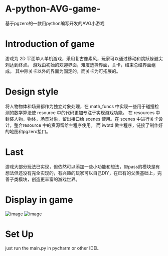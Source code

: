 # A-python-AVG-game-
基于pgzero的一款用python编写开发的AVG小游戏

# Introduction of game

  游戏为 2D 平面单人单机游戏，采用复古像素风，玩家可以通过移动和跳跃躲避尖刺达到终点。
  游戏由初始的欢迎界面，难度选择界面，关卡，结束总结界面组成。
  其中除关卡以外的界面为固定的，而关卡为可拓展的。
  
 # Design style
 
 将人物物体和场景都作为独立对象处理，在 math_funcs 中实现一些用于碰撞检测的数学算法使 resource 中的代码更加专注于实现游戏功能。
 在 resources 中封装人物，物体，场景对象，留出接口给 scenes 使用。在 scenes 中进行关卡设计，整合resource 中的资源留给主程序使用。
 而 iwbtd 做主程序，链接了制作好的地图和pgzero接口。
 
 # Last
 
 游戏大部分玩法已实现，但依然可以添加一些小功能和想法，带pass的模块是有想法但还没有完全实现的，有兴趣的玩家可以自己DIY，在已有的父类基础上，完善子类模块，创造更丰富的游戏世界。
 
 # Display in game
 ![image](https://github.com/Hownone/A-python-AVGgame/blob/main/Display/3.png)
 ![image](https://github.com/Hownone/A-python-AVGgame/blob/main/Display/6.png)
 # Set Up
  just run the main.py in pycharm or other IDEL
 
 
 
